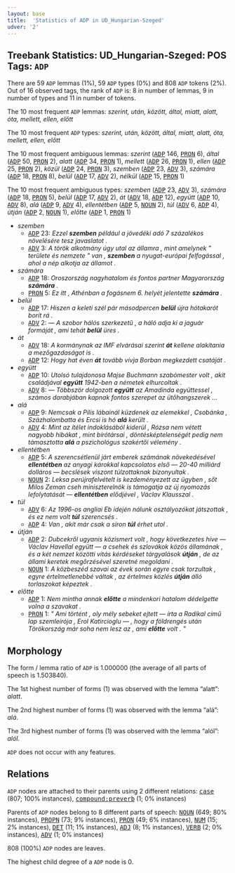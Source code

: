 ```yaml
---
layout: base
title:  'Statistics of ADP in UD_Hungarian-Szeged'
udver: '2'
---
```


## Treebank Statistics: UD_Hungarian-Szeged: POS Tags: `ADP`

There are 59 `ADP` lemmas (1%), 59 `ADP` types (0%) and 808 `ADP` tokens (2%).
Out of 16 observed tags, the rank of `ADP` is: 8 in number of lemmas, 9 in number of types and 11 in number of tokens.

The 10 most frequent `ADP` lemmas: <em>szerint, után, között, által, miatt, alatt, óta, mellett, ellen, előtt</em>

The 10 most frequent `ADP` types:  <em>szerint, után, között, által, miatt, alatt, óta, mellett, ellen, előtt</em>

The 10 most frequent ambiguous lemmas: <em>szerint</em> (<tt><a href="hu_szeged-pos-ADP.html">ADP</a></tt> 146, <tt><a href="hu_szeged-pos-PRON.html">PRON</a></tt> 6), <em>által</em> (<tt><a href="hu_szeged-pos-ADP.html">ADP</a></tt> 50, <tt><a href="hu_szeged-pos-PRON.html">PRON</a></tt> 2), <em>alatt</em> (<tt><a href="hu_szeged-pos-ADP.html">ADP</a></tt> 34, <tt><a href="hu_szeged-pos-PRON.html">PRON</a></tt> 1), <em>mellett</em> (<tt><a href="hu_szeged-pos-ADP.html">ADP</a></tt> 26, <tt><a href="hu_szeged-pos-PRON.html">PRON</a></tt> 1), <em>ellen</em> (<tt><a href="hu_szeged-pos-ADP.html">ADP</a></tt> 25, <tt><a href="hu_szeged-pos-PRON.html">PRON</a></tt> 2), <em>közül</em> (<tt><a href="hu_szeged-pos-ADP.html">ADP</a></tt> 24, <tt><a href="hu_szeged-pos-PRON.html">PRON</a></tt> 3), <em>szemben</em> (<tt><a href="hu_szeged-pos-ADP.html">ADP</a></tt> 23, <tt><a href="hu_szeged-pos-ADV.html">ADV</a></tt> 3), <em>számára</em> (<tt><a href="hu_szeged-pos-ADP.html">ADP</a></tt> 18, <tt><a href="hu_szeged-pos-PRON.html">PRON</a></tt> 8), <em>belül</em> (<tt><a href="hu_szeged-pos-ADP.html">ADP</a></tt> 17, <tt><a href="hu_szeged-pos-ADV.html">ADV</a></tt> 2), <em>nélkül</em> (<tt><a href="hu_szeged-pos-ADP.html">ADP</a></tt> 15, <tt><a href="hu_szeged-pos-PRON.html">PRON</a></tt> 1)

The 10 most frequent ambiguous types:  <em>szemben</em> (<tt><a href="hu_szeged-pos-ADP.html">ADP</a></tt> 23, <tt><a href="hu_szeged-pos-ADV.html">ADV</a></tt> 3), <em>számára</em> (<tt><a href="hu_szeged-pos-ADP.html">ADP</a></tt> 18, <tt><a href="hu_szeged-pos-PRON.html">PRON</a></tt> 5), <em>belül</em> (<tt><a href="hu_szeged-pos-ADP.html">ADP</a></tt> 17, <tt><a href="hu_szeged-pos-ADV.html">ADV</a></tt> 2), <em>át</em> (<tt><a href="hu_szeged-pos-ADV.html">ADV</a></tt> 18, <tt><a href="hu_szeged-pos-ADP.html">ADP</a></tt> 12), <em>együtt</em> (<tt><a href="hu_szeged-pos-ADP.html">ADP</a></tt> 10, <tt><a href="hu_szeged-pos-ADV.html">ADV</a></tt> 8), <em>alá</em> (<tt><a href="hu_szeged-pos-ADP.html">ADP</a></tt> 9, <tt><a href="hu_szeged-pos-ADV.html">ADV</a></tt> 4), <em>ellentétben</em> (<tt><a href="hu_szeged-pos-ADP.html">ADP</a></tt> 5, <tt><a href="hu_szeged-pos-NOUN.html">NOUN</a></tt> 2), <em>túl</em> (<tt><a href="hu_szeged-pos-ADV.html">ADV</a></tt> 6, <tt><a href="hu_szeged-pos-ADP.html">ADP</a></tt> 4), <em>útján</em> (<tt><a href="hu_szeged-pos-ADP.html">ADP</a></tt> 2, <tt><a href="hu_szeged-pos-NOUN.html">NOUN</a></tt> 1), <em>előtte</em> (<tt><a href="hu_szeged-pos-ADP.html">ADP</a></tt> 1, <tt><a href="hu_szeged-pos-PRON.html">PRON</a></tt> 1)


* <em>szemben</em>
  * <tt><a href="hu_szeged-pos-ADP.html">ADP</a></tt> 23: <em>Ezzel <b>szemben</b> például a jövedéki adó 7 százalékos növelésére tesz javaslatot .</em>
  * <tt><a href="hu_szeged-pos-ADV.html">ADV</a></tt> 3: <em>A török alkotmány úgy utal az államra , mint amelynek " területe és nemzete " van , <b>szemben</b> a nyugat-európai felfogással , ahol a nép alkotja az államot .</em>
* <em>számára</em>
  * <tt><a href="hu_szeged-pos-ADP.html">ADP</a></tt> 18: <em>Oroszország nagyhatalom és fontos partner Magyarország <b>számára</b> .</em>
  * <tt><a href="hu_szeged-pos-PRON.html">PRON</a></tt> 5: <em>Ez itt , Athénban a fogásnem 6. helyét jelentette <b>számára</b> .</em>
* <em>belül</em>
  * <tt><a href="hu_szeged-pos-ADP.html">ADP</a></tt> 17: <em>Hiszen a keleti szél pár másodpercen <b>belül</b> újra hótakarót borít rá .</em>
  * <tt><a href="hu_szeged-pos-ADV.html">ADV</a></tt> 2: <em>— A szobor hálós szerkezetű , a háló adja ki a jaguár formáját , ami tehát <b>belül</b> üres .</em>
* <em>át</em>
  * <tt><a href="hu_szeged-pos-ADV.html">ADV</a></tt> 18: <em>A kormánynak az IMF elvárásai szerint <b>át</b> kellene alakítania a mezőgazdaságot is .</em>
  * <tt><a href="hu_szeged-pos-ADP.html">ADP</a></tt> 12: <em>Hogy hat éven <b>át</b> tovább vívja Borban megkezdett csatáját .</em>
* <em>együtt</em>
  * <tt><a href="hu_szeged-pos-ADP.html">ADP</a></tt> 10: <em>Utolsó tulajdonosa Majse Buchmann szabómester volt , akit családjával <b>együtt</b> 1942-ben a németek elhurcoltak .</em>
  * <tt><a href="hu_szeged-pos-ADV.html">ADV</a></tt> 8: <em>— Többször dolgozott <b>együtt</b> az Amadinda együttessel , számos darabjában kapnak fontos szerepet az ütőhangszerek ...</em>
* <em>alá</em>
  * <tt><a href="hu_szeged-pos-ADP.html">ADP</a></tt> 9: <em>Nemcsak a Pilis lábainál küzdenek az elemekkel , Csobánka , Százhalombatta és Ercsi is hó <b>alá</b> került .</em>
  * <tt><a href="hu_szeged-pos-ADV.html">ADV</a></tt> 4: <em>Mint az ítélet indoklásából kiderül , Rózsa nem vétett nagyobb hibákat , mint bírótársai , döntésképtelenségét pedig nem támasztotta <b>alá</b> a pszichológus szakértői vélemény .</em>
* <em>ellentétben</em>
  * <tt><a href="hu_szeged-pos-ADP.html">ADP</a></tt> 5: <em>A szerencsétlenül járt emberek számának növekedésével <b>ellentétben</b> az anyagi károkkal kapcsolatos első — 20-40 milliárd dolláros — becslések viszont túlzottaknak bizonyultak .</em>
  * <tt><a href="hu_szeged-pos-NOUN.html">NOUN</a></tt> 2: <em>Leksa perújrafelvételt is kezdeményezett az ügyben , sőt Milos Zeman cseh miniszterelnök is támogatja az új nyomozás lefolytatását — <b>ellentétben</b> elődjével , Václav Klausszal .</em>
* <em>túl</em>
  * <tt><a href="hu_szeged-pos-ADV.html">ADV</a></tt> 6: <em>Az 1996-os angliai Eb idején nálunk osztályozókat játszottak , és ez nem volt <b>túl</b> szerencsés .</em>
  * <tt><a href="hu_szeged-pos-ADP.html">ADP</a></tt> 4: <em>Van , akit már csak a síron <b>túl</b> érhet utol .</em>
* <em>útján</em>
  * <tt><a href="hu_szeged-pos-ADP.html">ADP</a></tt> 2: <em>Dubcekről ugyanis közismert volt , hogy következetes híve — Václav Havellal együtt — a csehek és szlovákok közös államának , és a két nemzet közötti vitás kérdéseket tárgyalások <b>útján</b> , de az állami keretek megőrzésével szeretné megoldani .</em>
  * <tt><a href="hu_szeged-pos-NOUN.html">NOUN</a></tt> 1: <em>A közbeszéd szavai az évek során egyre csak torzultak , egyre értelmetlenebbé váltak , az értelmes közlés <b>útján</b> álló torlaszokat képeztek .</em>
* <em>előtte</em>
  * <tt><a href="hu_szeged-pos-ADP.html">ADP</a></tt> 1: <em>Nem mintha annak <b>előtte</b> a mindenkori hatalom dédelgette volna a szavakat .</em>
  * <tt><a href="hu_szeged-pos-PRON.html">PRON</a></tt> 1: <em>" Ami történt , oly mély sebeket ejtett — írta a Radikal című lap szemleírója , Erol Katircioglu — , hogy a földrengés után Törökország már soha nem lesz az , ami <b>előtte</b> volt . "</em>

## Morphology

The form / lemma ratio of `ADP` is 1.000000 (the average of all parts of speech is 1.503840).

The 1st highest number of forms (1) was observed with the lemma “alatt”: <em>alatt</em>.

The 2nd highest number of forms (1) was observed with the lemma “alá”: <em>alá</em>.

The 3rd highest number of forms (1) was observed with the lemma “alól”: <em>alól</em>.

`ADP` does not occur with any features.


## Relations

`ADP` nodes are attached to their parents using 2 different relations: <tt><a href="hu_szeged-dep-case.html">case</a></tt> (807; 100% instances), <tt><a href="hu_szeged-dep-compound-preverb.html">compound:preverb</a></tt> (1; 0% instances)

Parents of `ADP` nodes belong to 8 different parts of speech: <tt><a href="hu_szeged-pos-NOUN.html">NOUN</a></tt> (649; 80% instances), <tt><a href="hu_szeged-pos-PROPN.html">PROPN</a></tt> (73; 9% instances), <tt><a href="hu_szeged-pos-PRON.html">PRON</a></tt> (49; 6% instances), <tt><a href="hu_szeged-pos-NUM.html">NUM</a></tt> (15; 2% instances), <tt><a href="hu_szeged-pos-DET.html">DET</a></tt> (11; 1% instances), <tt><a href="hu_szeged-pos-ADJ.html">ADJ</a></tt> (8; 1% instances), <tt><a href="hu_szeged-pos-VERB.html">VERB</a></tt> (2; 0% instances), <tt><a href="hu_szeged-pos-ADV.html">ADV</a></tt> (1; 0% instances)

808 (100%) `ADP` nodes are leaves.

The highest child degree of a `ADP` node is 0.


